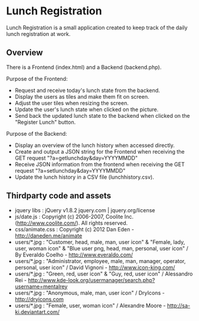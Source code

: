 # Lunch Registration
Lunch Registration is a small application created to keep track of the daily lunch registration at work.


## Overview
There is a Frontend (index.html) and a Backend (backend.php).

Purpose of the Frontend:
- Request and receive today's lunch state from the backend.
- Display the users as tiles and make them fit on screen. 
- Adjust the user tiles when resizing the screen.
- Update the user's lunch state when clicked on the picture.
- Send back the updated lunch state to the backend when clicked on the "Register Lunch" button.

Purpose of the Backend:
- Display an overview of the lunch history when accessed directly.
- Create and output a JSON string for the Frontend when receiving the GET request "?a=getlunchday&day=YYYYMMDD"
- Receive JSON information from the frontend when receiving the GET request "?a=setlunchday&day=YYYYMMDD"
- Update the lunch history in a CSV file (lunchhistory.csv).


## Thirdparty code and assets
- jquery libs     : jQuery v1.8.2 jquery.com | jquery.org/license
- js/date.js      : Copyright (c) 2006-2007, Coolite Inc. (http://www.coolite.com/). All rights reserved.
- css/animate.css : Copyright (c) 2012 Dan Eden - http://daneden.me/animate
- users/*.jpg     : "Customer, head, male, man, user icon" & "Female, lady, user, woman icon" & "Blue user png, head, man, personal, user icon"  / By Everaldo Coelho - http://www.everaldo.com/
- users/*.jpg     : "Administrator, employee, male, man, manager, operator, personal, user icon" / David Vignoni - http://www.icon-king.com/
- users/*.jpg     : "Green, red, user icon" & "Guy, red, user icon" / Alessandro Rei - http://www.kde-look.org/usermanager/search.php?username=mentalrey
- users/*.jpg     : "Anonymous, male, man, user icon" / DryIcons - http://dryicons.com
- users/*.jpg     : "Female, user, woman icon" / Alexandre Moore - http://sa-ki.deviantart.com/
